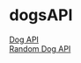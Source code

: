 # dogsAPI

[Dog API](https://dog.ceo/dog-api/documentation/breed) <br>
[Random Dog API](https://dog.ceo/dog-api/documentation/random)
